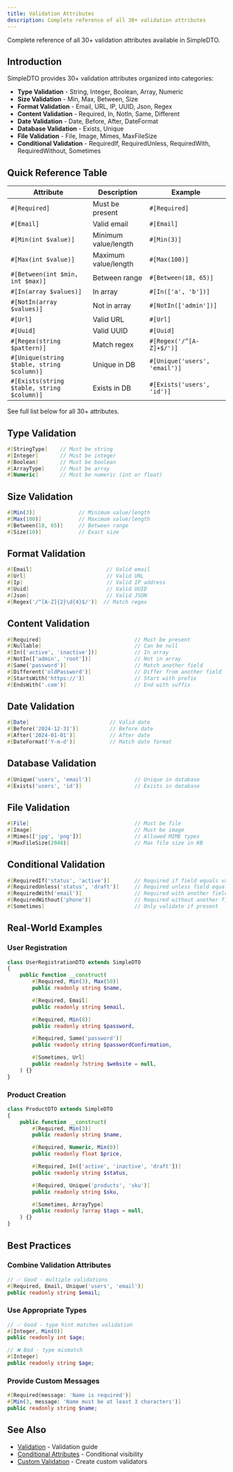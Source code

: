 ```yaml
---
title: Validation Attributes
description: Complete reference of all 30+ validation attributes
---
```


Complete reference of all 30+ validation attributes available in SimpleDTO.

## Introduction

SimpleDTO provides 30+ validation attributes organized into categories:

- **Type Validation** - String, Integer, Boolean, Array, Numeric
- **Size Validation** - Min, Max, Between, Size
- **Format Validation** - Email, URL, IP, UUID, Json, Regex
- **Content Validation** - Required, In, NotIn, Same, Different
- **Date Validation** - Date, Before, After, DateFormat
- **Database Validation** - Exists, Unique
- **File Validation** - File, Image, Mimes, MaxFileSize
- **Conditional Validation** - RequiredIf, RequiredUnless, RequiredWith, RequiredWithout, Sometimes

## Quick Reference Table

| Attribute | Description | Example |
|-----------|-------------|---------|
| `#[Required]` | Must be present | `#[Required]` |
| `#[Email]` | Valid email | `#[Email]` |
| `#[Min(int $value)]` | Minimum value/length | `#[Min(3)]` |
| `#[Max(int $value)]` | Maximum value/length | `#[Max(100)]` |
| `#[Between(int $min, int $max)]` | Between range | `#[Between(18, 65)]` |
| `#[In(array $values)]` | In array | `#[In(['a', 'b'])]` |
| `#[NotIn(array $values)]` | Not in array | `#[NotIn(['admin'])]` |
| `#[Url]` | Valid URL | `#[Url]` |
| `#[Uuid]` | Valid UUID | `#[Uuid]` |
| `#[Regex(string $pattern)]` | Match regex | `#[Regex('/^[A-Z]+$/')]` |
| `#[Unique(string $table, string $column)]` | Unique in DB | `#[Unique('users', 'email')]` |
| `#[Exists(string $table, string $column)]` | Exists in DB | `#[Exists('users', 'id')]` |

See full list below for all 30+ attributes.

## Type Validation

```php
#[StringType]    // Must be string
#[Integer]       // Must be integer
#[Boolean]       // Must be boolean
#[ArrayType]     // Must be array
#[Numeric]       // Must be numeric (int or float)
```

## Size Validation

```php
#[Min(3)]              // Minimum value/length
#[Max(100)]            // Maximum value/length
#[Between(18, 65)]     // Between range
#[Size(10)]            // Exact size
```

## Format Validation

```php
#[Email]                        // Valid email
#[Url]                          // Valid URL
#[Ip]                           // Valid IP address
#[Uuid]                         // Valid UUID
#[Json]                         // Valid JSON
#[Regex('/^[A-Z]{2}\d{4}$/')]  // Match regex
```

## Content Validation

```php
#[Required]                              // Must be present
#[Nullable]                              // Can be null
#[In(['active', 'inactive'])]            // In array
#[NotIn(['admin', 'root'])]              // Not in array
#[Same('password')]                      // Match another field
#[Different('oldPassword')]              // Differ from another field
#[StartsWith('https://')]                // Start with prefix
#[EndsWith('.com')]                      // End with suffix
```

## Date Validation

```php
#[Date]                          // Valid date
#[Before('2024-12-31')]          // Before date
#[After('2024-01-01')]           // After date
#[DateFormat('Y-m-d')]           // Match date format
```

## Database Validation

```php
#[Unique('users', 'email')]              // Unique in database
#[Exists('users', 'id')]                 // Exists in database
```

## File Validation

```php
#[File]                                  // Must be file
#[Image]                                 // Must be image
#[Mimes(['jpg', 'png'])]                 // Allowed MIME types
#[MaxFileSize(2048)]                     // Max file size in KB
```

## Conditional Validation

```php
#[RequiredIf('status', 'active')]        // Required if field equals value
#[RequiredUnless('status', 'draft')]     // Required unless field equals value
#[RequiredWith('email')]                 // Required with another field
#[RequiredWithout('phone')]              // Required without another field
#[Sometimes]                             // Only validate if present
```

## Real-World Examples

### User Registration

```php
class UserRegistrationDTO extends SimpleDTO
{
    public function __construct(
        #[Required, Min(3), Max(50)]
        public readonly string $name,

        #[Required, Email]
        public readonly string $email,

        #[Required, Min(8)]
        public readonly string $password,

        #[Required, Same('password')]
        public readonly string $passwordConfirmation,

        #[Sometimes, Url]
        public readonly ?string $website = null,
    ) {}
}
```

### Product Creation

```php
class ProductDTO extends SimpleDTO
{
    public function __construct(
        #[Required, Min(3)]
        public readonly string $name,

        #[Required, Numeric, Min(0)]
        public readonly float $price,

        #[Required, In(['active', 'inactive', 'draft'])]
        public readonly string $status,

        #[Required, Unique('products', 'sku')]
        public readonly string $sku,

        #[Sometimes, ArrayType]
        public readonly ?array $tags = null,
    ) {}
}
```

## Best Practices

### Combine Validation Attributes

```php
// ✅ Good - multiple validations
#[Required, Email, Unique('users', 'email')]
public readonly string $email;
```

### Use Appropriate Types

```php
// ✅ Good - type hint matches validation
#[Integer, Min(0)]
public readonly int $age;

// ❌ Bad - type mismatch
#[Integer]
public readonly string $age;
```

### Provide Custom Messages

```php
#[Required(message: 'Name is required')]
#[Min(3, message: 'Name must be at least 3 characters')]
public readonly string $name;
```

## See Also

- [Validation](/simple-dto/validation/) - Validation guide
- [Conditional Attributes](/attributes/conditional/) - Conditional visibility
- [Custom Validation](/simple-dto/validation/#custom-validation) - Create custom validators
